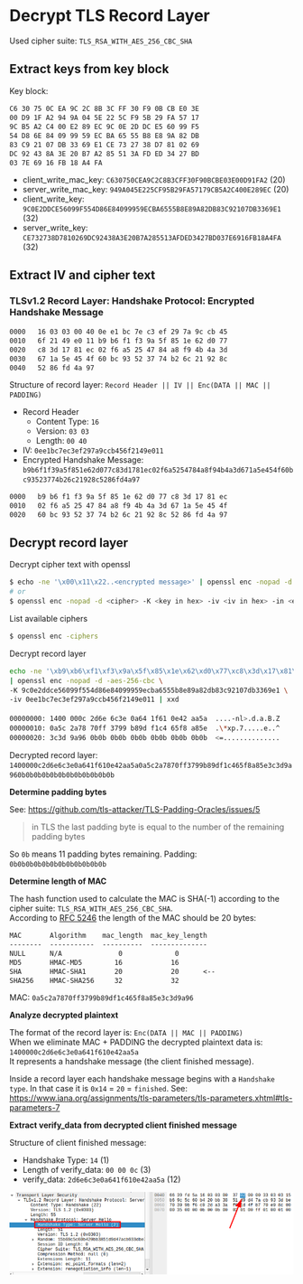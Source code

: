 # Decrypt TLS Record Layer

Used cipher suite: `TLS_RSA_WITH_AES_256_CBC_SHA`

## Extract keys from key block

Key block:
```text
C6 30 75 0C EA 9C 2C 8B 3C FF 30 F9 0B CB E0 3E
00 D9 1F A2 94 9A 04 5E 22 5C F9 5B 29 FA 57 17
9C B5 A2 C4 00 E2 89 EC 9C 0E 2D DC E5 60 99 F5
54 D8 6E 84 09 99 59 EC BA 65 55 B8 E8 9A 82 DB
83 C9 21 07 DB 33 69 E1 CE 73 27 38 D7 81 02 69
DC 92 43 8A 3E 20 B7 A2 85 51 3A FD ED 34 27 BD
03 7E 69 16 FB 18 A4 FA
```
* client\_write\_mac\_key: `C630750CEA9C2C8B3CFF30F90BCBE03E00D91FA2` (20)
* server\_write\_mac\_key: `949A045E225CF95B29FA57179CB5A2C400E289EC` (20)
* client\_write\_key: `9C0E2DDCE56099F554D86E84099959ECBA6555B8E89A82DB83C92107DB3369E1` (32)
* server\_write\_key: `CE732738D7810269DC92438A3E20B7A285513AFDED3427BD037E6916FB18A4FA` (32)


## Extract IV and cipher text

### TLSv1.2 Record Layer: Handshake Protocol: Encrypted Handshake Message

```text
0000   16 03 03 00 40 0e e1 bc 7e c3 ef 29 7a 9c cb 45
0010   6f 21 49 e0 11 b9 b6 f1 f3 9a 5f 85 1e 62 d0 77
0020   c8 3d 17 81 ec 02 f6 a5 25 47 84 a8 f9 4b 4a 3d
0030   67 1a 5e 45 4f 60 bc 93 52 37 74 b2 6c 21 92 8c
0040   52 86 fd 4a 97
```

Structure of record layer: `Record Header || IV || Enc(DATA || MAC || PADDING)`
* Record Header
  * Content Type: `16`
  * Version: `03 03`
  * Length: `00 40`
* IV: `0ee1bc7ec3ef297a9ccb456f2149e011`
* Encrypted Handshake Message: `b9b6f1f39a5f851e62d077c83d1781ec02f6a5254784a8f94b4a3d671a5e454f60bc93523774b26c21928c5286fd4a97`
```text
0000   b9 b6 f1 f3 9a 5f 85 1e 62 d0 77 c8 3d 17 81 ec
0010   02 f6 a5 25 47 84 a8 f9 4b 4a 3d 67 1a 5e 45 4f
0020   60 bc 93 52 37 74 b2 6c 21 92 8c 52 86 fd 4a 97
```



## Decrypt record layer

Decrypt cipher text with openssl
```bash
$ echo -ne '\x00\x11\x22..<encrypted message>' | openssl enc -nopad -d <cipher> -K <key in hex> -iv <iv in hex>
# or
$ openssl enc -nopad -d <cipher> -K <key in hex> -iv <iv in hex> -in <encrypted message file>
```

List available ciphers
```bash
$ openssl enc -ciphers
```

Decrypt record layer
```bash
echo -ne '\xb9\xb6\xf1\xf3\x9a\x5f\x85\x1e\x62\xd0\x77\xc8\x3d\x17\x81\xec\x02\xf6\xa5\x25\x47\x84\xa8\xf9\x4b\x4a\x3d\x67\x1a\x5e\x45\x4f\x60\xbc\x93\x52\x37\x74\xb2\x6c\x21\x92\x8c\x52\x86\xfd\x4a\x97' \
| openssl enc -nopad -d -aes-256-cbc \
-K 9c0e2ddce56099f554d86e84099959ecba6555b8e89a82db83c92107db3369e1 \
-iv 0ee1bc7ec3ef297a9ccb456f2149e011 | xxd

00000000: 1400 000c 2d6e 6c3e 0a64 1f61 0e42 aa5a  ....-nl>.d.a.B.Z
00000010: 0a5c 2a78 70ff 3799 b89d f1c4 65f8 a85e  .\*xp.7.....e..^
00000020: 3c3d 9a96 0b0b 0b0b 0b0b 0b0b 0b0b 0b0b  <=..............
```

Decrypted record layer: `1400000c2d6e6c3e0a641f610e42aa5a0a5c2a7870ff3799b89df1c465f8a85e3c3d9a960b0b0b0b0b0b0b0b0b0b0b0b`

**Determine padding bytes**

See: https://github.com/tls-attacker/TLS-Padding-Oracles/issues/5
> in TLS the last padding byte is equal to the number of the remaining padding bytes

So `0b` means 11 padding bytes remaining. Padding: `0b0b0b0b0b0b0b0b0b0b0b0b`

**Determine length of MAC**

The hash function used to calculate the MAC is SHA(-1) according to the cipher suite: `TLS_RSA_WITH_AES_256_CBC_SHA`.  
According to [RFC 5246](https://www.ietf.org/rfc/rfc5246.txt) the length of the MAC should be 20 bytes:
```
MAC       Algorithm    mac_length  mac_key_length
--------  -----------  ----------  --------------
NULL      N/A              0             0
MD5       HMAC-MD5        16            16
SHA       HMAC-SHA1       20            20      <--
SHA256    HMAC-SHA256     32            32
```

MAC: `0a5c2a7870ff3799b89df1c465f8a85e3c3d9a96`

**Analyze decrypted plaintext**

The format of the record layer is: `Enc(DATA || MAC || PADDING)`  
When we eliminate MAC + PADDING the decrypted plaintext data is: `1400000c2d6e6c3e0a641f610e42aa5a`  
It represents a handshake message (the client finished message).

Inside a record layer each handshake message begins with a `Handshake type`. In that case it is `0x14` = `20` = `finished`. See: https://www.iana.org/assignments/tls-parameters/tls-parameters.xhtml#tls-parameters-7

**Extract verify\_data from decrypted client finished message**

Structure of client finished message:
* Handshake Type: `14` (1)
* Length of verify\_data: `00 00 0c` (3)
* verify\_data: `2d6e6c3e0a641f610e42aa5a` (12)



![Handshake Type](./handshaketype.png)
